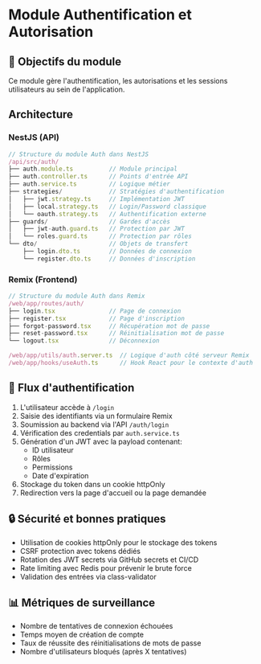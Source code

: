 # Module Authentification et Autorisation

## 🔐 Objectifs du module

Ce module gère l'authentification, les autorisations et les sessions utilisateurs au sein de l'application.

## Architecture

### NestJS (API)

```typescript
// Structure du module Auth dans NestJS
/api/src/auth/
├── auth.module.ts          // Module principal
├── auth.controller.ts      // Points d'entrée API
├── auth.service.ts         // Logique métier
├── strategies/             // Stratégies d'authentification
│   ├── jwt.strategy.ts     // Implémentation JWT 
│   ├── local.strategy.ts   // Login/Password classique
│   └── oauth.strategy.ts   // Authentification externe
├── guards/                 // Gardes d'accès
│   ├── jwt-auth.guard.ts   // Protection par JWT
│   └── roles.guard.ts      // Protection par rôles
└── dto/                    // Objets de transfert
    ├── login.dto.ts        // Données de connexion
    └── register.dto.ts     // Données d'inscription
```

### Remix (Frontend)

```typescript
// Structure du module Auth dans Remix
/web/app/routes/auth/
├── login.tsx               // Page de connexion
├── register.tsx            // Page d'inscription
├── forgot-password.tsx     // Récupération mot de passe
├── reset-password.tsx      // Réinitialisation mot de passe
└── logout.tsx              // Déconnexion

/web/app/utils/auth.server.ts  // Logique d'auth côté serveur Remix
/web/app/hooks/useAuth.ts      // Hook React pour le contexte d'auth
```

## 🔄 Flux d'authentification

1. L'utilisateur accède à `/login`
2. Saisie des identifiants via un formulaire Remix
3. Soumission au backend via l'API `/auth/login`
4. Vérification des credentials par `auth.service.ts`
5. Génération d'un JWT avec la payload contenant:
   - ID utilisateur
   - Rôles
   - Permissions
   - Date d'expiration
6. Stockage du token dans un cookie httpOnly
7. Redirection vers la page d'accueil ou la page demandée

## 🔒 Sécurité et bonnes pratiques

- Utilisation de cookies httpOnly pour le stockage des tokens
- CSRF protection avec tokens dédiés
- Rotation des JWT secrets via GitHub secrets et CI/CD
- Rate limiting avec Redis pour prévenir le brute force
- Validation des entrées via class-validator

## 📊 Métriques de surveillance

- Nombre de tentatives de connexion échouées
- Temps moyen de création de compte
- Taux de réussite des réinitialisations de mots de passe
- Nombre d'utilisateurs bloqués (après X tentatives)
